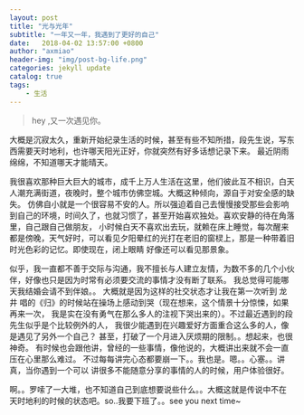 ```yaml
---
layout: post
title: "光与光年"
subtitle: "一年又一年，我遇到了更好的自己"
date:   2018-04-02 13:57:00 +0800
author: "axmiao"
header-img: "img/post-bg-life.png"
categories: jekyll update
catalog: true
tags: 
  	- 生活
---
```


> hey ,又一次遇见你。

大概是沉寂太久，重新开始纪录生活的时候，甚至有些不知所措，段先生说，写东西需要天时地利，也许哪天阳光正好，你就突然有好多话想记录下来。
最近阴雨绵绵，不知道哪天才能晴天。

我很喜欢那种巨大巨大的城市，成千上万人生活在这里，他们彼此互不相识，白天人潮充满街道，夜晚时，整个城市仿佛空城。大概这种倾向，源自于对安全感的缺失。
仿佛自小就是一个很容易不安的人。所以强迫着自己去慢慢接受那些会影响到自己的环境，时间久了，也就习惯了，甚至开始喜欢独处。喜欢安静的待在角落里，自己跟自己做朋友，
小时候白天不喜欢出去玩，就赖在床上睡觉，每次醒来都是傍晚，天气好时，可以看见夕阳晕红的光打在老旧的窗棂上，那是一种带着旧时光色彩的记忆。即使现在，闭上眼睛
好像还可以看见那景象。

似乎，我一直都不善于交际与沟通，我不擅长与人建立友情，为数不多的几个小伙伴，好像也只是因为时常有必须要交流的事情才没有断了联系。
我总觉得可能哪天我结婚会请不到伴娘。。
大概就是因为这样的社交状态才让我在第一次听到 龙井 唱的《归》的时候站在操场上感动到哭（现在想来，这个情景十分惊悚，如果再来一次，
我是实在没有勇气在那么多人的注视下哭出来的）。不过最近遇到的段先生似乎是个比较例外的人，
我很少能遇到在兴趣爱好方面重合这么多的人，像是遇见了另外一个自己？
甚至，打破了一个月进入厌烦期的限制。。想起来，也很神奇。
有时候也会跟他讲，曾经的一些事情，像他说的，大概讲出来就不会一直压在心里那么难过。
不过每每讲完心态都要崩一下。。我也是。嗯。。心塞。。讲真，当你遇到一个可以
讲很多不能随意分享的事情的人的时候，用户体验很好。

啊。。罗嗦了一大堆，也不知道自己到底想要说些什么。。大概这就是传说中不在
天时地利的时候的状态吧。so..我要下班了。。see you next time~

